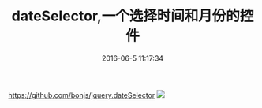 ﻿---
title: dateSelector,一个选择时间和月份的控件
date: 2016-06-5 11:17:34
tags: [组件,时间]
---
https://github.com/bonjs/jquery.dateSelector
<img src="/image/577906318874e.png">